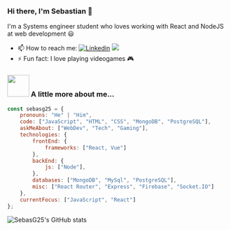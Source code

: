 ### Hi there, I'm Sebastian 👋

I'm a Systems engineer student who loves working with React and NodeJS at web development 😃

- 📫 How to reach me: [![Linkedin](https://img.shields.io/badge/LinkedIn-0077B5?style=for-the-badge&logo=linkedin&logoColor=white)](https://www.linkedin.com/in/sebastianguzmanagudelo) 
<a href="mailto:sebastian.guzman200225@gmail.com"><img src="https://img.shields.io/badge/Gmail-D14836?style=for-the-badge&logo=gmail&logoColor=white"></a>
- ⚡ Fun fact: I love playing videogames 🎮

### <img src="https://media.giphy.com/media/9fkk6YjN9c3Kt018Bp/giphy.gif" width="50"> A little more about me...  

```javascript
const sebasg25 = {
    pronouns: "He" | "Him",
    code: ["JavaScript", "HTML", "CSS", "MongoDB", "PostgreSQL"],
    askMeAbout: ["WebDev", "Tech", "Gaming"],
    technologies: {
        frontEnd: {
            frameworks: ["React, Vue"]
        },
        backEnd: {
            js: ["Node"],
        },
        databases: ["MongoDB", "MySql", "PostgreSQL"],
        misc: ["React Router", "Express", "Firebase", "Socket.IO"]
    },
    currentFocus: ["JavaScript", "React"]
};
```

<!--
**SebasG25/SebasG25** is a ✨ _special_ ✨ repository because its `README.md` (this file) appears on your GitHub profile.

Here are some ideas to get you started:

- 🔭 I’m currently working on ...
- 🌱 I’m currently learning ...
- 👯 I’m looking to collaborate on ...
- 🤔 I’m looking for help with ...
- 💬 Ask me about ...

- 😄 Pronouns: ...

-->

![SebasG25's GitHub stats](https://github-readme-stats.vercel.app/api?username=sebasg25&show_icons=true&theme=dracula)
